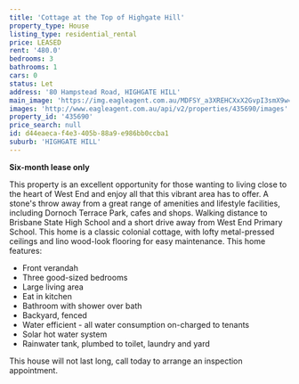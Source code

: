 ```yaml
---
title: 'Cottage at the Top of Highgate Hill'
property_type: House
listing_type: residential_rental
price: LEASED
rent: '480.0'
bedrooms: 3
bathrooms: 1
cars: 0
status: Let
address: '80 Hampstead Road, HIGHGATE HILL'
main_image: 'https://img.eagleagent.com.au/MDFSY_a3XREHCXxX2GvpI3smX9w=/1280x854/smart/https://s3-us-west-2.amazonaws.com/eagleagent-orig/images/6826800/419793782-image-M.jpg'
images: 'http://www.eagleagent.com.au/api/v2/properties/435690/images'
property_id: '435690'
price_search: null
id: d44eaeca-f4e3-405b-88a9-e986bb0ccba1
suburb: 'HIGHGATE HILL'
---
```

**Six-month lease only**

This property is an excellent opportunity for those wanting to living close to the heart of West End and enjoy all that this vibrant area has to offer. A stone's throw away from a great range of amenities and lifestyle facilities, including Dornoch Terrace Park, cafes and shops. Walking distance to Brisbane State High School and a short drive away from West End Primary School. This home is a classic colonial cottage, with lofty metal-pressed ceilings and lino wood-look flooring for easy maintenance. This home features:

*  Front verandah
*  Three good-sized bedrooms
*  Large living area
*  Eat in kitchen
*  Bathroom with shower over bath
*  Backyard, fenced
*  Water efficient - all water consumption on-charged to tenants
*  Solar hot water system
*  Rainwater tank, plumbed to toilet, laundry and yard

This house will not last long, call today to arrange an inspection appointment.